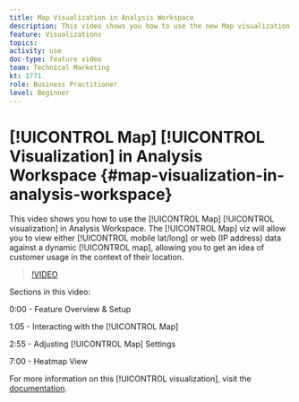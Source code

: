 ```yaml
---
title: Map Visualization in Analysis Workspace
description: This video shows you how to use the new Map visualization in Analysis Workspace. The Map viz will allow you to view either mobile (lat/long) or web (IP address) data against a dynamic map, allowing you to get an idea of customer usage in the context of their location.
feature: Visualizations
topics: 
activity: use
doc-type: feature video
team: Technical Marketing
kt: 1771
role: Business Practitioner
level: Beginner
---
```


# [!UICONTROL Map] [!UICONTROL Visualization] in Analysis Workspace {#map-visualization-in-analysis-workspace}

This video shows you how to use the [!UICONTROL Map] [!UICONTROL visualization] in Analysis Workspace. The [!UICONTROL Map] viz will allow you to view either [!UICONTROL mobile lat/long] or web (IP address) data against a dynamic [!UICONTROL map], allowing you to get an idea of customer usage in the context of their location.

>[!VIDEO](https://video.tv.adobe.com/v/23559/?quality=12)

Sections in this video:

0:00 - Feature Overview & Setup

1:05 - Interacting with the [!UICONTROL Map]

2:55 - Adjusting [!UICONTROL Map] Settings

7:00 - Heatmap View

For more information on this [!UICONTROL visualization], visit the [documentation](https://marketing.adobe.com/resources/help/en_US/analytics/analysis-workspace/map-visualization.html).
